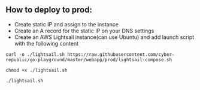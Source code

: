 ## How to deploy to prod:
- Create static IP and assign to the instance
- Create an A record for the static IP on your DNS settings
- Create an AWS Lightsail instance(can use Ubuntu) and add launch script with the following content
``` 
curl -o ./lightsail.sh https://raw.githubusercontent.com/cyber-republic/go-playground/master/webapp/prod/lightsail-compose.sh

chmod +x ./lightsail.sh

./lightsail.sh
```